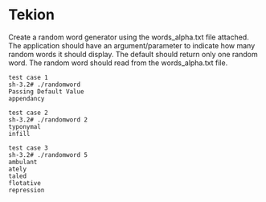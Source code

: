# Tekion
Create a random word generator using the words_alpha.txt file attached. The application should have an argument/parameter to indicate how many random words it should display. The default should return only one random word. The random word should read from the words_alpha.txt file.
```
test case 1 
sh-3.2# ./randomword 
Passing Default Value
appendancy
```
```
test case 2 
sh-3.2# ./randomword 2
typonymal
infill
```
```
test case 3 
sh-3.2# ./randomword 5
ambulant
ately
taled
flotative
repression
```

